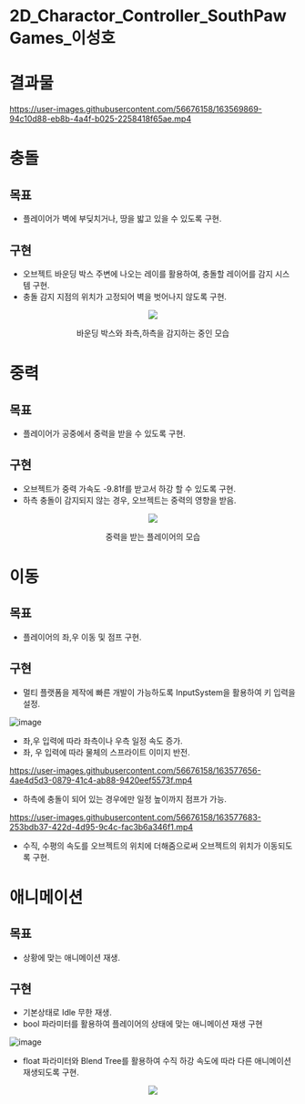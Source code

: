 # 2D_Charactor_Controller_SouthPawGames_이성호
 
# 결과물
https://user-images.githubusercontent.com/56676158/163569869-94c10d88-eb8b-4a4f-b025-2258418f65ae.mp4

# 충돌
## 목표
- 플레이어가 벽에 부딪치거나, 땅을 밟고 있을 수 있도록 구현.
## 구현
- 오브젝트 바운딩 박스 주변에 나오는 레이를 활용하여, 충돌할 레이어를 감지 시스템 구현. 
- 충돌 감지 지점의 위치가 고정되어 벽을 벗어나지 않도록 구현.

<p align="center">
 <img src= "https://user-images.githubusercontent.com/56676158/163570610-53e5003b-c82b-4c6e-9557-7a274dfcb0bd.png">
 </p>
<div align="center"> 바운딩 박스와 좌측,하측을 감지하는 중인 모습 </div>

# 중력
## 목표
- 플레이어가 공중에서 중력을 받을 수 있도록 구현.
## 구현
- 오브젝트가 중력 가속도 -9.81f를 받고서 하강 할 수 있도록 구현.
- 하측 충돌이 감지되지 않는 경우, 오브젝트는 중력의 영향을 받음.

<p align="center"><img src="https://user-images.githubusercontent.com/56676158/163573184-8346028c-2cc3-44c8-8372-d25d96d514ab.gif"</p>
<div align="center"> 중력을 받는 플레이어의 모습</div>
 
 # 이동
 ## 목표
- 플레이어의 좌,우 이동 및 점프 구현.
## 구현
 - 멀티 플랫폼을 제작에 빠른 개발이 가능하도록 InputSystem을 활용하여 키 입력을 설정.

![image](https://user-images.githubusercontent.com/56676158/163574104-f5ff1992-5c6d-43d0-b269-1ce8096a1db0.png)

- 좌,우 입력에 따라 좌측이나 우측 일정 속도 증가.
- 좌, 우 입력에 따라 물체의 스프라이트 이미지 반전.

https://user-images.githubusercontent.com/56676158/163577656-4ae4d5d3-0879-41c4-ab88-9420eef5573f.mp4

- 하측에 충돌이 되어 있는 경우에만 일정 높이까지 점프가 가능.

https://user-images.githubusercontent.com/56676158/163577683-253bdb37-422d-4d95-9c4c-fac3b6a346f1.mp4

- 수직, 수평의 속도를 오브젝트의 위치에 더해줌으로써 오브젝트의 위치가 이동되도록 구현.

# 애니메이션
## 목표
- 상황에 맞는 애니메이션 재생.
## 구현
- 기본상태로 Idle 무한 재생.
- bool 파라미터를 활용하여 플레이어의 상태에 맞는 애니메이션 재생 구현

![image](https://user-images.githubusercontent.com/56676158/163581495-ab114ecd-1ae7-4ff8-a29c-cac21a3bd8cb.png)

- float 파라미터와 Blend Tree를 활용하여 수직 하강 속도에 따라 다른 애니메이션 재생되도록 구현.
<p align="center">
 <img src= "https://user-images.githubusercontent.com/56676158/163581374-c703994f-2dae-4170-bf8c-6b58b5757b44.png"</p>







